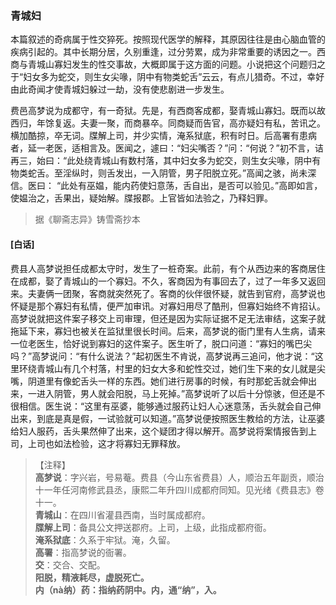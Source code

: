 <script type="text/javascript">
    var head = document.getElementsByTagName('head')[0];
    cssURL = '/public/liao.css';
    linkTag = document.createElement('link');
    linkTag.href = cssURL;
    linkTag.setAttribute('type','text/css');
    linkTag.setAttribute('rel','stylesheet');
    head.appendChild(linkTag);
</script>
### 青城妇

本篇叙述的奇病属于性交猝死。按照现代医学的解释，其原因往往是由心脑血管的疾病引起的。其中长期分居，久别重逢，过分劳累，成为非常重要的诱因之一。西商与青城山寡妇发生的性交事故，大概即属于这方面的问题。小说把这个问题归之于“妇女多为蛇交，则生女尖喙，阴中有物类蛇舌”云云，有点儿猎奇。不过，幸好由此奇闻才使青城妇躲过一劫，没有使悲剧进一步发生。

费邑高梦说为成都守，有一奇狱。先是，有西商客成都，娶青城山寡妇。既而以故西归，年馀复返。夫妻一聚，而商暴卒。同商疑而告官，高亦疑妇有私，苦讯之。横加酷掠，卒无词。牒解上司，并少实情，淹系狱底，积有时日。后高署有患病者，延一老医，适相言及。医闻之，遽曰：“妇尖嘴否？”问：“何说？”初不言，诘再三，始曰：“此处绕青城山有数村落，其中妇女多为蛇交，则生女尖喙，阴中有物类蛇舌。至淫纵时，则舌发出，一入阴管，男子阳脱立死。”高闻之骇，尚未深信。医曰：
“此处有巫媪，能内药使妇意荡，舌自出，是否可以验见。”高即如言，使媪治之，舌果出，疑始解。牒报郡。上官皆如法验之，乃释妇罪。

</section>

> 据《聊斋志异》铸雪斋抄本

#### [白话]
<aside>

费县人高梦说担任成都太守时，发生了一桩奇案。此前，有个从西边来的客商居住在成都，娶了青城山的一个寡妇。不久，客商因为有事回去了，过了一年多又返回来。夫妻俩一团聚，客商就突然死了。客商的伙伴很怀疑，就告到官府，高梦说也怀疑是那个寡妇有私情，便严加审讯。对寡妇用尽了酷刑，但寡妇始终不肯招认。高梦说就把这件案子移交上司审理，但还是因为实际证据不足无法审结，这案子就拖延下来，寡妇也被关在监狱里很长时间。后来，高梦说的衙门里有人生病，请来一位老医生，恰好说到寡妇的这件案子。医生听了，脱口问道：“寡妇的嘴巴尖吗？”高梦说问：“有什么说法？”起初医生不肯说，高梦说再三追问，他才说：“这里环绕青城山有几个村落，村里的妇女大多和蛇性交过，她们生下来的女儿就是尖嘴，阴道里有像蛇舌头一样的东西。她们进行房事的时候，有时那蛇舌就会伸出来，一进入阴管，男人就会阳脱，马上死掉。”高梦说听了以后十分惊骇，但还是不很相信。医生说：“这里有巫婆，能够通过服药让妇人心迷意荡，舌头就会自己伸出来，到底是真是假，一试验就可以知道。”高梦说便按照医生教给的方法，让巫婆给妇人服药，舌头果然伸了出来，这个疑团才得以解开。高梦说将案情报告到上司，上司也如法检验，这才将寡妇无罪释放。

</aside>

> 【注释】  
<b>高梦说</b>：字兴岩，号易菴。费县（今山东省费县）人，顺治五年副贡，顺治十一年任河南修武县丞，康熙二年升四川成都府同知。见光绪《费县志》卷十一。  
<b>青城山</b>：在四川省灌县西南，当时属成都府。  
<b>牒解上司</b>：备具公文押送郡府。上司，上级，此指成都府衙。  
<b>淹系狱底</b>：久系于牢狱。淹，久留。  
<b>高署</b>：指高梦说的衙署。  
<b>交</b>：交合、交配。  
<b>阳脱，精液耗尽，虚脱死亡。  
<b>内（nà纳）药</b>：指纳药阴中。内，通“纳”，入。  

